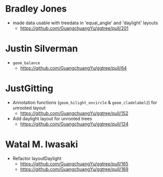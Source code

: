 # Bradley Jones

+ made data usable with treedata in 'equal_angle' and 'daylight' layouts 
  - <https://github.com/GuangchuangYu/ggtree/pull/201>

# Justin Silverman

+ `geom_balance`
	- <https://github.com/GuangchuangYu/ggtree/pull/64>

# JustGitting

+ Annotation functions (`geom_hilight_encircle` & `geom_cladelabel2`) for
  unrooted layout
  - <https://github.com/GuangchuangYu/ggtree/pull/152>
+ Add daylight layout for unrooted trees
  - <https://github.com/GuangchuangYu/ggtree/pull/124>

# Watal M. Iwasaki

+ Refactor layoutDaylight
  - <https://github.com/GuangchuangYu/ggtree/pull/165>
  - <https://github.com/GuangchuangYu/ggtree/pull/169>


